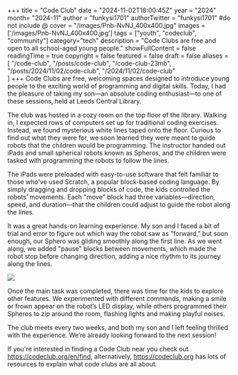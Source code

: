 +++
title = "Code Club"
date = "2024-11-02T18:00:45Z"
year = "2024"
month= "2024-11"
author = "funkysi1701"
authorTwitter = "funkysi1701" #do not include @
cover = "/images/Pnb-NvNJ_400x400.jpg"
images = ['/images/Pnb-NvNJ_400x400.jpg']
tags = ["youth", "codeclub", "community"]
category="tech"
description =  "Code Clubs are free and open to all school-aged young people."
showFullContent = false
readingTime = true
copyright = false
featured = false
draft = false
aliases = [
    "/code-club",
    "/posts/code-club",
    "/code-club-23mb",
    "/posts/2024/11/02/code-club",
    "/2024/11/02/code-club"    
]
+++
Code Clubs are free, welcoming spaces designed to introduce young people to the exciting world of programming and digital skills. Today, I had the pleasure of taking my son—an absolute coding enthusiast—to one of these sessions, held at Leeds Central Library.

The club was hosted in a cozy room on the top floor of the library. Walking in, I expected rows of computers set up for traditional coding exercises. Instead, we found mysterious white lines taped onto the floor. Curious to find out what they were for, we soon learned they were meant to guide robots that the children would be programming. The instructor handed out iPads and small spherical robots known as Spheros, and the children were tasked with programming the robots to follow the lines.

The iPads were preloaded with easy-to-use software that felt familiar to those who've used Scratch, a popular block-based coding language. By simply dragging and dropping blocks of code, the kids controlled the robots’ movements. Each "move" block had three variables—direction, speed, and duration—that the children could adjust to guide the robot along the lines.

It was a great hands-on learning experience. My son and I faced a bit of trial and error to figure out which way the robot saw as "forward," but soon enough, our Sphero was gliding smoothly along the first line. As we went along, we added "pause" blocks between movements, which made the robot stop before changing direction, adding a nice rhythm to its journey along the lines.

![](/images/20241102_104220.jpg)

Once the main task was completed, there was time for the kids to explore other features. We experimented with different commands, making a smile or frown appear on the robot’s LED display, while others programmed their Spheros to zip around the room, flashing lights and making playful noises.

The club meets every two weeks, and both my son and I left feeling thrilled with the experience. We’re already looking forward to the next session!

If you're interested in finding a Code Club near you check out https://codeclub.org/en/find, alternatively, https://codeclub.org has lots of resources to explain what code clubs are all about.
